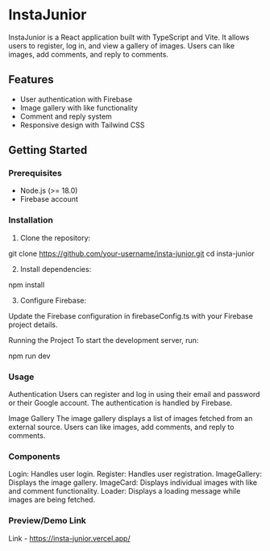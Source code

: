 # InstaJunior

InstaJunior is a React application built with TypeScript and Vite. It allows users to register, log in, and view a gallery of images. Users can like images, add comments, and reply to comments.

## Features

- User authentication with Firebase
- Image gallery with like functionality
- Comment and reply system
- Responsive design with Tailwind CSS

## Getting Started

### Prerequisites

- Node.js (>= 18.0)
- Firebase account

### Installation

1. Clone the repository:

git clone https://github.com/your-username/insta-junior.git
cd insta-junior

2. Install dependencies:

npm install

3. Configure Firebase:

Update the Firebase configuration in firebaseConfig.ts with your Firebase project details.

Running the Project
To start the development server, run:

npm run dev

### Usage

Authentication
Users can register and log in using their email and password or their Google account. The authentication is handled by Firebase.

Image Gallery
The image gallery displays a list of images fetched from an external source. Users can like images, add comments, and reply to comments.

### Components
Login: Handles user login.
Register: Handles user registration.
ImageGallery: Displays the image gallery.
ImageCard: Displays individual images with like and comment functionality.
Loader: Displays a loading message while images are being fetched.

### Preview/Demo Link

Link - https://insta-junior.vercel.app/ 